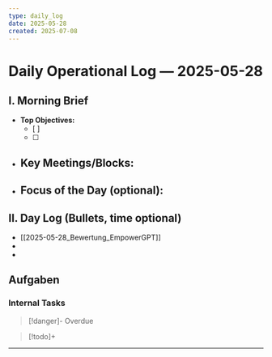 ```yaml
---
type: daily_log
date: 2025-05-28
created: 2025-07-08
---
```


# Daily Operational Log — 2025-05-28

## I. Morning Brief

- **Top Objectives:**
  - [ ]
  - [ ]
- **Key Meetings/Blocks:**
  -
- **Focus of the Day (optional):**
  -

## II. Day Log (Bullets, time optional)

- [[2025-05-28_Bewertung_EmpowerGPT]]
-
-

## Aufgaben

### Internal Tasks

> [!danger]- Overdue
>

> [!todo]+
>

---
